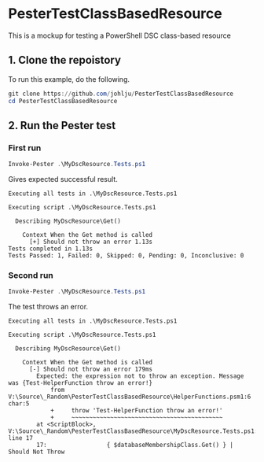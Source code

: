 # PesterTestClassBasedResource

This is a mockup for testing a PowerShell DSC class-based resource

## 1. Clone the repoistory

To run this example, do the following.

```powershell
git clone https://github.com/johlju/PesterTestClassBasedResource
cd PesterTestClassBasedResource
```

## 2. Run the Pester test

### First run

```powershell
Invoke-Pester .\MyDscResource.Tests.ps1
```

Gives expected successful result.

```plaintext
Executing all tests in .\MyDscResource.Tests.ps1

Executing script .\MyDscResource.Tests.ps1

  Describing MyDscResource\Get()

    Context When the Get method is called
      [+] Should not throw an error 1.13s
Tests completed in 1.13s
Tests Passed: 1, Failed: 0, Skipped: 0, Pending: 0, Inconclusive: 0
```

### Second run

```powershell
Invoke-Pester .\MyDscResource.Tests.ps1
```

The test throws an error.

```plaintext
Executing all tests in .\MyDscResource.Tests.ps1

Executing script .\MyDscResource.Tests.ps1

  Describing MyDscResource\Get()

    Context When the Get method is called
      [-] Should not throw an error 179ms
        Expected: the expression not to throw an exception. Message was {Test-HelperFunction throw an error!}
            from V:\Source\_Random\PesterTestClassBasedResource\HelperFunctions.psm1:6 char:5
            +     throw 'Test-HelperFunction throw an error!'
            +     ~~~~~~~~~~~~~~~~~~~~~~~~~~~~~~~~~~~~~~~~~~~
        at <ScriptBlock>, V:\Source\_Random\PesterTestClassBasedResource\MyDscResource.Tests.ps1: line 17
        17:                 { $databaseMembershipClass.Get() } | Should Not Throw
```
